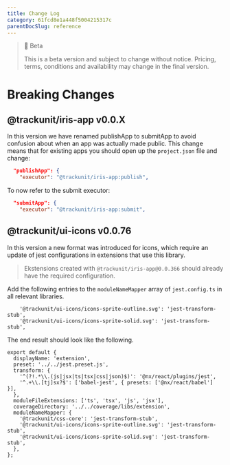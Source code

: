 ```yaml
---
title: Change Log
category: 61fcd8e1a448f5004215317c
parentDocSlug: reference
---
```


> 🚧 Beta
>
> This is a beta version and subject to change without notice. Pricing, terms, conditions and availability may change in the final version.

# Breaking Changes

## @trackunit/iris-app v0.0.X

In this version we have renamed publishApp to submitApp to avoid confusion about when an app was actually made public. This change means that for existing apps you should open up the `project.json` file and change:

```json
  "publishApp": {
    "executor": "@trackunit/iris-app:publish",
```

To now refer to the submit executor:

```json
  "submitApp": {
    "executor": "@trackunit/iris-app:submit",
```

## @trackunit/ui-icons v0.0.76

In this version a new format was introduced for icons, which require an update of jest configurations in extensions that use this library.

> Ekstensions created with `@trackunit/iris-app@0.0.366` should already have the required configuration.

Add the following entries to the `moduleNameMapper` array of `jest.config.ts` in all relevant libraries.

```
    '@trackunit/ui-icons/icons-sprite-outline.svg': 'jest-transform-stub',
    '@trackunit/ui-icons/icons-sprite-solid.svg': 'jest-transform-stub',
```

The end result should look like the following.

```
export default {
  displayName: 'extension',
  preset: '../../jest.preset.js',
  transform: {
    '^(?!.*\\.(js|jsx|ts|tsx|css|json)$)': '@nx/react/plugins/jest',
    '^.+\\.[tj]sx?$': ['babel-jest', { presets: ['@nx/react/babel'] }],
  },
  moduleFileExtensions: ['ts', 'tsx', 'js', 'jsx'],
  coverageDirectory: '../../coverage/libs/extension',
  moduleNameMapper: {
    '@trackunit/css-core': 'jest-transform-stub',
    '@trackunit/ui-icons/icons-sprite-outline.svg': 'jest-transform-stub',
    '@trackunit/ui-icons/icons-sprite-solid.svg': 'jest-transform-stub',
  },
};
```
